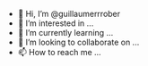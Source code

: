 - 👋 Hi, I’m @guillaumerrrober
- 👀 I’m interested in ...
- 🌱 I’m currently learning ...
- 💞️ I’m looking to collaborate on ...
- 📫 How to reach me ...

<!---
guillaumerrrober/guillaumerrrober is a ✨ special ✨ repository because its `README.md` (this file) appears on your GitHub profile.
You can click the Preview link to take a look at your changes.
--->
